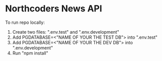 # Northcoders News API

To run repo locally:
1. Create two files: ".env.test" and ".env.development"
2. Add PGDATABASE=<"NAME OF YOUR THE TEST DB"> into ".env.test"
3. Add PGDATABASE=<"NAME OF YOUR THE DEV DB"> into ".env.development"
4. Run "npm install"
